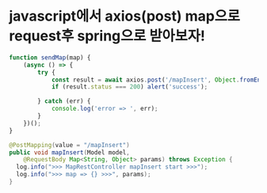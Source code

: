 # javascript에서 axios(post) map으로 request후 spring으로 받아보자!

```javascript
function sendMap(map) {
	(async () => {
		try {
			const result = await axios.post('/mapInsert', Object.fromEntries(map));
			if (result.status === 200) alert('success');

		} catch (err) {
			console.log('error => ', err);
		}
	})();
}
```

```java
@PostMapping(value = "/mapInsert")
public void mapInsert(Model model,
    @RequestBody Map<String, Object> params) throws Exception {
  log.info(">>> MapRestController mapInsert start >>>");
  log.info(">>> map => {} >>>", params);
}
```